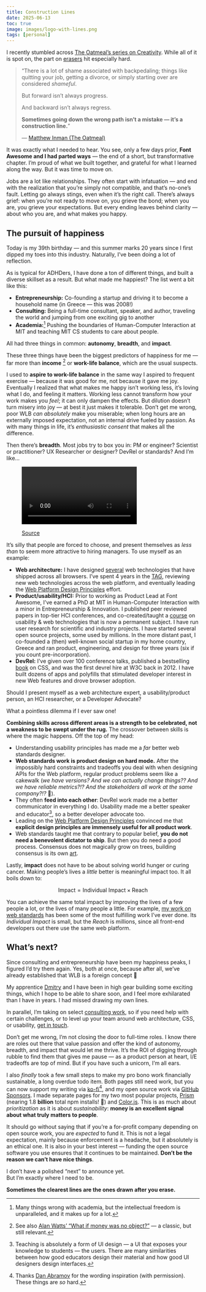 ```yaml
---
title: Construction Lines
date: 2025-06-13
toc: true
image: images/logo-with-lines.png
tags: [personal]
---
```


<object data="images/logo-with-lines.svg" id="logo-with-lines"></object>

I recently stumbled across [The Oatmeal’s series on Creativity](https://theoatmeal.com/comics/creativity_things).
While all of it is spot on, the part on [erasers](https://theoatmeal.com/comics/creativity_erasers) hit especially hard.

> “There is a lot of shame associated with backpedaling;
> things like quitting your job, getting a divorce, or simply starting over are considered _shameful_.
>
> But forward isn’t always progress.
>
> And backward isn’t always regress.
>
> **Sometimes going down the wrong path isn’t a mistake —
> it’s a construction line.**”
>
> — [Matthew Inman (The Oatmeal)](https://theoatmeal.com/comics/creativity_erasers)

It was exactly what I needed to hear.
You see, only a few days prior, **Font Awesome and I had parted ways** — the end of a short, but transformative chapter.
I’m proud of what we built together, and grateful for what I learned along the way.
But it was time to move on.

Jobs are a lot like relationships.
They often start with infatuation — and end with the realization that you’re simply not compatible, and that’s no-one’s fault.
Letting go always stings, even when it’s the right call.
There’s always grief: when you’re not ready to move on, you grieve the bond; when you are, you grieve your expectations.
But every ending leaves behind clarity — about who you are, and what makes you happy.

<style>
#logo-with-lines {
	max-height: 50vh;
	margin: auto;
	background: radial-gradient(white 30%, transparent 80%);
	display: block;
}
</style>

## The pursuit of happiness

Today is my 39th birthday — and this summer marks 20 years since I first dipped my toes into this industry.
Naturally, I’ve been doing a lot of reflection.
<!-- more -->
As is typical for ADHDers, I have done a ton of different things, and built a diverse skillset as a result.
But what made me happiest?
The list went a bit like this:
- **Entrepreneurship:** Co-founding a startup and driving it to become a household name (in Greece — this was 2008!)
- **Consulting:** Being a full-time consultant, speaker, and author, traveling the world and jumping from one exciting gig to another
- **Academia:**[^academia] Pushing the boundaries of Human-Computer Interaction at MIT and teaching MIT CS students to care about people.

[^academia]: Many things wrong with academia, but the intellectual freedom is unparalleled, and it makes up for a lot.

All had three things in common: **autonomy**, **breadth**, and **impact**.

These three things have been the biggest predictors of happiness for me — far more than **income** [^alanwatts] or **work-life balance**, which are the usual suspects.

[^alanwatts]: See also [Alan Watts’ “What if money was no object?”](https://www.zenpencils.com/comic/98-alan-watts-what-if-money-was-no-object/) — a classic, but still relevant.

I used to **aspire to work-life balance** in the same way I aspired to frequent exercise — because it was good for me, not because it gave me joy.
Eventually I realized that what makes me happy isn’t working less, it’s loving what I do, and feeling it matters.
Working less cannot transform how your work makes you _feel_; it can only dampen the effects.
But dilution doesn’t turn misery into joy — at best it just makes it tolerable.
Don’t get me wrong, poor WLB _can absolutely_ make you miserable; when long hours are an externally imposed expectation,
not an internal drive fueled by passion.
As with many things in life, it’s _enthusiastic consent_ that makes all the difference.

Then there’s **breadth**.
Most jobs try to box you in:
PM or engineer? Scientist or practitioner? UX Researcher or designer? DevRel or standards?
And I’m like…

<figure class="center" style="width: max(60%, 20em);">
  <video controls src="videos/aurora.mp4" loop></video>
  <figcaption>

  [Source](https://www.instagram.com/reel/DKj1uT7hHl-/?igsh=MXBtNWpnNWJnNWczag==)
  </figcaption>
</figure>

It’s silly that people are forced to choose, and present themselves as _less than_ to seem more attractive to hiring managers.
To use myself as an example:
* **Web architecture:** I have designed [several](/specs) web technologies that have shipped across all browsers.
I’ve spent 4 years in the [TAG](https://en.wikipedia.org/wiki/Technical_Architecture_Group),
reviewing new web technologies across the web platform,
and eventually leading the [Web Platform Design Principles](https://www.w3.org/TR/design-principles/) effort.
* **Product/usability/HCI:** Prior to working as Product Lead at Font Awesome,
I’ve earned a PhD at MIT in Human-Computer Interaction with a minor in Entrepreneurship & Innovation.
I published peer reviewed papers in top-tier HCI conferences,
and co-created/taught a [course](https://designftw.mit.edu) on usability & web technologies that is now a permanent subject.
I have run user research for scientific and industry projects.
I have started several open source projects, some used by millions.
In the more distant past, I co-founded a (then) well-known social startup in my home country, Greece and ran product, engineering, and design for three years (six if you count pre-incorporation).
* **DevRel:** I’ve given over 100 conference talks, published a bestselling [book](https://amzn.to/3FXipvi) on CSS, and was the first devrel hire at W3C back in 2012.
I have built dozens of apps and polyfills that stimulated developer interest in new Web features and drove browser adoption.

Should I present myself as a web architecture expert, a usability/product person, an HCI researcher, or a Developer Advocate?

What a pointless dilemma if I ever saw one!

**Combining skills across different areas is a strength to be celebrated, not a weakness to be swept under the rug.**
The crossover between skills is where the magic happens.
Off the top of my head:
- Understanding usability principles has made me a *far* better web standards designer.
- **Web standards work is product design on hard mode.**
After the impossibly hard constraints and tradeoffs you deal with when designing APIs for the Web platform, regular product problems seem like a cakewalk (_we have versions? And we can actually change things?? And we have reliable metrics?!? And the stakeholders all work at the same company?!?_ 🤯).
- They often **feed into each other**: DevRel work made me a better communicator in everything I do.
Usability made me a better speaker and educator[^teachingui], so a better developer advocate too.
- Leading on the [Web Platform Design Principles](https://w3.org/TR/design-principles) convinced me that **explicit design principles are immensely useful for all product work**.
- Web standards taught me that contrary to popular belief, **you do not need a benevolent dictator to ship**.
But then you do need a good process.
Consensus does not magically grow on trees, building consensus is its own [art](https://www.w3.org/guide/).

[^teachingui]: Teaching is absolutely a form of UI design — a UI that exposes your knowledge to students — the users.
There are many similarities between how good educators design their material and how good UI designers design interfaces.

Lastly, **impact** does not have to be about solving world hunger or curing cancer.
Making people’s lives a _little_ better is meaningful impact too.
It all boils down to:

$$\text{Impact} = \text{Individual Impact} \times \text{Reach}$$

You can achieve the same total impact by improving the lives of a few people a lot, or the lives of many people a little.
For example, [my work on web standards](/specs) has been some of the most fulfilling work I’ve ever done.
Its _Individual Impact_ is small, but the _Reach_ is millions, since all front-end developers out there use the same web platform.

## What’s next?

Since consulting and entrepreneurship have been my happiness peaks, I figured I’d try them again.
Yes, both at once, because after all, we’ve already established that WLB is a foreign concept 🤣

My apprentice [Dmitry](https://d12.me) and I have been in high gear building some exciting things,
which I hope to be able to share soon,
and I feel more exhilarated than I have in years.
I had missed drawing my own lines.

In parallel, I’m taking on select [consulting work](/consulting/),
so if you need help with certain challenges, or to level up your team around web architecture, CSS, or usability, [get in touch](/consulting/).

Don’t get me wrong, I’m not closing the door to full-time roles.
I know there are roles out there that value passion and offer the kind of autonomy, breadth, and impact that would let me thrive.
It’s the ROI of digging through rubble to find them that gives me pause — as a product person at heart, I/E tradeoffs are top of mind.
But if you have such a unicorn, <a class="contact no-after" data-subject="🦄 job">I’m all ears</a>.

I also _finally_ took a few small steps to make my pro bono work financially sustainable, a long overdue todo item.
Both pages still need work, but you can now support my writing via [ko-fi](https://ko-fi.com/leaverou)[^dan], and my open source work via [GitHub Sponsors](https://github.com/leaverou).
I made separate pages for my two most popular projects, [Prism](https://opencollective.com/prismjs) (nearing 1.8 **billion** total npm installs! 🤯) and [Color.js](https://opencollective.com/color).
This is as much about *prioritization* as it is about *sustainability*: **money is an excellent signal about what truly matters to people**.

<aside style="--label: 'PSA'">

It should go without saying that if you’re a for-profit company depending on open source work, you are _expected_ to fund it.
This is not a legal expectation, mainly because enforcement is a headache, but it absolutely is an ethical one.
It is also in your best interest — funding the open source software you use ensures that it continues to be maintained.
**Don’t be the reason we can’t have nice things**.
</aside>

[^dan]: Thanks [Dan Abramov](https://overreacted.io/) for the wording inspiration (with permission). These things are _so_ hard.

I don’t have a polished “next” to announce yet.<br>
But I’m exactly where I need to be.

**Sometimes the clearest lines are the ones drawn after you erase.**
